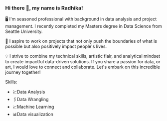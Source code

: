 ### Hi there 👋, my name is Radhika!
🖥️ I'm seasoned professional with background in data analysis and project management. I recently completed my Masters degree in Data Science from Seattle University.  

🤝 I aspire to work on projects that not only push the boundaries of what is possible but also positively impact people's lives.

💡 I strive to combine my technical skills, artistic flair, and analytical mindset to create impactful data-driven solutions. 
If you share a passion for data, or art, I would love to connect and collaborate. 
Let's embark on this incredible journey together!

Skills: 

* 💹Data Analysis
* 🖇️Data Wrangling
* 📈Machine Learning
* 📊Data visualization
